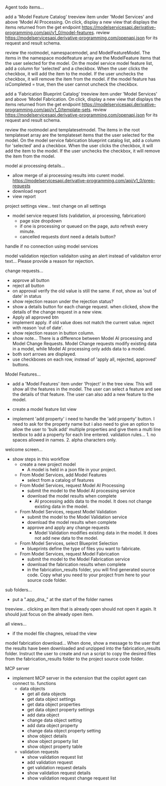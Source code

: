 Agent todo items...
   

add a 'Model Feature Catalog' treeview item under 'Model Services' and above 'Model AI Processing.  On click, display a new view that displays the items returned from the get endpoint https://modelservicesapi.derivative-programming.com/api/v1_0/model-features. review https://modelservicesapi.derivative-programming.com/openapi.json for its request and result schema.

review the rootmodel, namespacemodel, and ModelFeatureModel.  The items in the namespace modelfeature array are the ModelFeature items that the user selected for the model. On the model service model feature list, add a column for 'selected' and a checkbox.  When the user clicks the checkbox, it will add the item to the model.  If the user unchecks the checkbox, it will remove the item from the model.  if the model feature has isCompleted = true, then the user cannot uncheck the checkbox.  




add a 'Fabrication Blueprint Catalog' treeview item under 'Model Services' and above 'Model Fabrication.  On click, display a new view that displays the items returned from the get endpoint https://modelservicesapi.derivative-programming.com/api/v1_0/template-sets. review https://modelservicesapi.derivative-programming.com/openapi.json for its request and result schema.

review the rootmodel and templatesetmodel.  The items in the root templateset array are the templateset items that the user selected for the model. On the model service fabrication blueprint catalog list, add a column for 'selected' and a checkbox.  When the user clicks the checkbox, it will add the item to the model.  If the user unchecks the checkbox, it will remove the item from the model.  
 
model ai processing details...
- allow merge of ai processing results into curent model. https://modelservicesapi.derivative-programming.com/api/v1_0/prep-requests 
- download report
- view report


 

project settings view... test change on all settings 
   
  
- model service request lists (validation, ai processing, fabrication)
    - page size dropdown
    - if one is processing or queued on the page, auto refresh every minute.
    - cancelled requests dont need a details button?





handle if no connection using model services
 

model validation rejection validaiton using an alert instead of validaiton error text... Please provide a reason for rejection.
     

change requests...
- approve all button
- reject all button
- on approval verify the old value is still the same. if not, show as 'out of date' in status
- show rejection reason under the rejection status?
- show a details button for each change request. when clicked, show the details of the change request in a new view.
- Apply all approved btn
- implement apply. if old value does not match the current value. reject with reason 'out of date'.
- show rejection reason in button column.   
- show note...  There is a difference between Model AI processing and Model Change Requests.  Model Change requests modify existing data in a model, while Model AI processing only adds data to a model.
- both sort arrows are displayed.
- use checkboxes on each row, instead of 'apply all, rejected, approved' buttons.   

Model Features...
- add a 'Model Features' item under 'Project' in the tree view.  This will show all the features in the model.  The user can select a feature and see the details of that feature.  The user can also add a new feature to the model.
- create a model feature list view
 
 

- implement 'add property' 
i need to handle the 'add property' button. I need to ask for the property name but i also need to give an option to allow the user to 'bulk add' multiple properties and give them a multi line textbox to add a property for each line entered. validation rules... 1. no spaces allowed in names. 2. alpha characters only.

welcome screen...
- show steps in this workflow
    - create a new project model
        - A model is held in a json file in your project.
    - From Model Services, add Model Features
        - select from a catalog of features 
    - From Model Services, request Model AI Processing
        - submit the model to the Model AI processing service
        - download the model results when complete
            - AI processing adds data to the model.  It does not change existing data in the model.
    - From Model Services, request Model Validation
        - submit the model to the Model Validation service
        - download the model results when complete
        - approve and apply any change requests
            - Model Validation modifies existing data in the model.  It does not add new data to the model.
    - From Model Services, select Blueprint Selection
        - blueprints define the type of files you want to fabricate.
    - From Model Services, request Model Fabrication
        - submit the model to the Model Fabrication service
        - download the fabrication results when complete
        - in the fabrication_results folder, you will find generated source code. Copy what you need to your project from here to your source code folder.

 
sub folders...
- put a ".app_dna_" at the start of the folder names
    
treeview...
clicking an item that is already open should not open it again.  It should just focus on the already open item.

all views...
- if the model file chagnes, reload the view

model fabrication download...
 When done, show a message to the user that the results have been downloaded and unzipped into the fabrication_results folder. Instruct the user to create and run a script to copy the desired files from the fabrication_results folder to the project source code folder.  

MCP server
- implement MCP server in the extension that the copilot agent can connect to.
functions
    - data objects
        - get all data objects
        - get data object settings
        - get data object properties
        - get data object property settings
        - add data object
        - change data object setting
        - add data object property
        - change data object property setting
        - show object details
        - show object property list
        - show object property table
    - validation requests
        - show validation request list
        - add validation request
        - get validation request details
        - show validation request details
        - show validation request change request list
